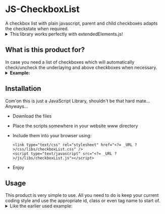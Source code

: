 <h1>JS-CheckboxList</h1>
A checkbox list with plain javascript, parent and child checkboxes adapts the checkstate when required.

<details>
  <summary>This library works perfectly with extendedElements.js!</summary>
  ExtendedElements JS is a javascript library also created by me which will create prototype methods and attributes which are usefull yet using plain old javascript.
  There is no parser around it like jQuery.
  The methods in it are cross-browser supported and will grow by the time, even user submitted can be added through out the time!
  
  * When the extendedElements library is used, this library will use it's `hasClass (String className)` method, if not it will use a similar method in this library.
</details>

<h2> What is this product for?</h2>
In case you need a list of checkboxes which will automatically check/uncheck the underlaying and above checkboxes when necessary.
<details>
  <summary><b>Example:</b></summary>

  I have a list of checkboxes like so:
  * Group 1
  * * Sub Group 1
  * * * Item 1
  * * * Item 2
  * * Sub Group 2
  * * * Item 3
  * Group 2
  * * Item 4
  * Item 5

  The following will be selected when...

  ... I select Item 1:
  * Group 1
  * * Sub Group 1
  * * * Item 1

  ... I select Sub Group 1:
  * Group 1
  * * Sub Group 1
  * * * Item 1
  * * * Item 2

  ... I select Sub Group 2:
  * Group 1
  * * Sub Group 2
  * * * Item 3

  ... I select Group 1:
  * Group 1
  * * Sub Group 1
  * * * Item 1
  * * * Item 2
  * * Sub Group 2
  * * * Item 3

  ... I select item 5:
  * Item 5
</details>

<h2>Installation</h2>
Com'on this is just a JavaScript Library, shouldn't be that hard mate... Anyways...

* Download the files
* Place the scripts somewhere in your website www directory
* Include them into your browser using:

  ```
  <link type="text/css" rel="stylesheet" href="<?= _URL ?>/css/libs/checkboxList.css" />
  <script type="text/javascript" src="<?= _URL ?>/js/libs/checkboxList.js"></script>
  ```
  
* Enjoy

<h2>Usage</h2>
This product is very simple to use. All you need to do is keep your current coding style and use the appropriate id, class or even tag name to start of.

<details>
  <summary>Like the earlier used example:</summary>
  
  ```
  <checkbox-list>
    <ul>
      <li>
        <input type="checkbox" id="group1"/>
        <label for="group1">Group 1</label>
        <ul>
          <li>
            <input type="checkbox" id="sub-group1"/>
            <label for="sub-group1">Sub Group 1</label>
            <ul>
              <li>
                <input type="checkbox" id="item1"/>
                <label for="item1">Item 1</label>
              </li>
              <li>
                <input type="checkbox" id="item2"/>
                <label for="item2">Item 2</label>
              </li>
            </ul>
          </li>
          <li>
            <input type="checkbox" id="sub-group2"/>
            <label for="sub-group2">Sub Group 2</label>
            <ul>
              <li>
                <input type="checkbox" id="item3"/>
                <label for="item3">Item 3</label>
              </li>
            </ul>
          </li>
        </ul>
      </li>
      <li>
        <input type="checkbox" id="group2"/>
        <label for="group2">Group 2</label>
        <ul>
          <li>
            <input type="checkbox" id="item4"/>
            <label for="item4">Item 4</label>
          </li>
        </ul>
      </li>
      <li>
        <input type="checkbox" id="item5"/>
        <label for="item5">Item 5</label>
      </li>
    </ul>
  </checkbox-list>
  ```
  
  as said before `<checkbox-list>` may also be `<div id="checkboxList">` OR `<div class="checkboxList">`
</details>
